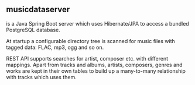 ## musicdataserver
is a Java Spring Boot server which uses Hibernate/JPA to access a bundled
PostgreSQL database.

At startup a configurable directory tree is scanned for music files
with tagged data: FLAC, mp3, ogg and so on.

REST API supports searches for artist, composer etc. with different mappings.
Apart from tracks and albums, artists, composers, genres and works are kept in their
own tables to build up a many-to-many relationship with tracks which uses them.
